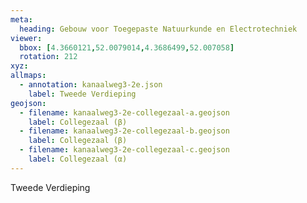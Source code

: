 ```yaml
---
meta:
  heading: Gebouw voor Toegepaste Natuurkunde en Electrotechniek
viewer:
  bbox: [4.3660121,52.0079014,4.3686499,52.007058]
  rotation: 212
xyz:
allmaps:
  - annotation: kanaalweg3-2e.json
    label: Tweede Verdieping
geojson:
  - filename: kanaalweg3-2e-collegezaal-a.geojson
    label: Collegezaal (β)
  - filename: kanaalweg3-2e-collegezaal-b.geojson
    label: Collegezaal (β)
  - filename: kanaalweg3-2e-collegezaal-c.geojson
    label: Collegezaal (α)
---
```

Tweede Verdieping
